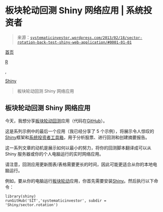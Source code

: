 <!--yml

分类：未分类

日期：2024-05-18 14:33:31

-->

# 板块轮动回测 Shiny 网络应用 | 系统投资者

> 来源：[`systematicinvestor.wordpress.com/2013/02/18/sector-rotation-back-test-shiny-web-application/#0001-01-01`](https://systematicinvestor.wordpress.com/2013/02/18/sector-rotation-back-test-shiny-web-application/#0001-01-01)

[首页](https://systematicinvestor.wordpress.com/ "前往主页")

[R](https://systematicinvestor.wordpress.com/category/r/)

,

[Shiny](https://systematicinvestor.wordpress.com/category/shiny/)

> 板块轮动回测 Shiny 网络应用

## 板块轮动回测 Shiny 网络应用

今天，我想分享[板块轮动回测](http://glimmer.rstudio.com/systematicin/sector.rotation/)应用（代码在[GitHub](https://github.com/systematicinvestor/SIT/tree/master/Shiny/sector.rotation/)）。

这是系列示例中的最后一个应用（我已经分享了 5 个示例），将展示令人惊叹的[Shiny](http://www.rstudio.com/shiny/)框架和[系统投资者工具箱](https://systematicinvestor.wordpress.com/systematic-investor-toolbox/)，用于分析股票、进行回测和创建摘要报告。

这一系列文章的动机是展示如何以最小的努力，将你的回测脚本翻译成可以从 Shiny 服务器或你的个人电脑运行的实时网络应用。

请注意，回测应用更新图表/表格需要更长的时间，因此可能更适合从你的本地电脑运行。

例如，要从你的电脑运行[板块轮动](http://glimmer.rstudio.com/systematicin/one.stock/)应用，你首先需要安装[Shiny](http://www.rstudio.com/shiny/)。然后执行以下命令：

```
library(shiny)
runGitHub('SIT','systematicinvestor', subdir = 'Shiny/sector.rotation')

```

